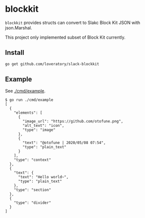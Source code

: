 blockkit
===

`blockkit` provides structs can convert to Slakc Block Kit JSON with json.Marshal.

This project only implemented subset of Block Kit currently.

Install
---

```sh
go get github.com/loveratory/slack-blockkit
```

Example
---

See [./cmd/example](./cmd/example).

```
$ go run ./cmd/example
[
  {
    "elements": [
      {
        "image_url": "https://github.com/otofune.png",
        "alt_text": "icon",
        "type": "image"
      },
      {
        "text": "@otofune | 2020/05/08 07:54",
        "type": "plain_text"
      }
    ],
    "type": "context"
  },
  {
    "text": {
      "text": "Hello world~",
      "type": "plain_text"
    },
    "type": "section"
  },
  {
    "type": "divider"
  }
]
```
